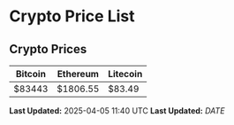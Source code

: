 # Crypto Price List

## Crypto Prices
| Bitcoin | Ethereum | Litecoin |
| ------- | -------- | -------- |
| $83443 | $1806.55 | $83.49 |
**Last Updated:** 2025-04-05 11:40 UTC
**Last Updated:** $DATE$
